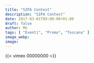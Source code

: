 ```yaml
---
title: "SIPA Contest"
description: "SIPA Contest"
date: 2017-03-01T09:00:00+01:00
draft: false
author: Me
tags: [ "Eventi", "Promo", "Toscana" ]
image_webp:
image:
---
```


{{< vimeo 00000000 >}}
